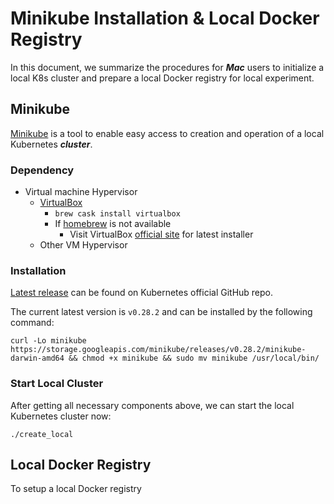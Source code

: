 # Minikube Installation \& Local Docker Registry

In this document, we summarize the procedures for ***Mac*** users to initialize a local K8s cluster and prepare a local Docker registry for local experiment.

## Minikube

[Minikube](https://kubernetes.io/docs/setup/minikube/) is a tool to enable easy access to creation and operation of a local Kubernetes ***cluster***.

### Dependency

- Virtual machine Hypervisor
    - [VirtualBox](https://www.virtualbox.org/wiki/Downloads)
        - `brew cask install virtualbox`
        - If [homebrew](https://brew.sh) is not available
            - Visit VirtualBox [official site](https://www.virtualbox.org/wiki/Downloads) for latest installer
    - Other VM Hypervisor

### Installation

[Latest release](https://github.com/kubernetes/minikube/releases) can be found on Kubernetes official GitHub repo.

The current latest version is `v0.28.2` and can be installed by the following command:

`curl -Lo minikube https://storage.googleapis.com/minikube/releases/v0.28.2/minikube-darwin-amd64 && chmod +x minikube && sudo mv minikube /usr/local/bin/`

### Start Local Cluster

After getting all necessary components above, we can start the local Kubernetes cluster now:

`./create_local`

## Local Docker Registry

To setup a local Docker registry

